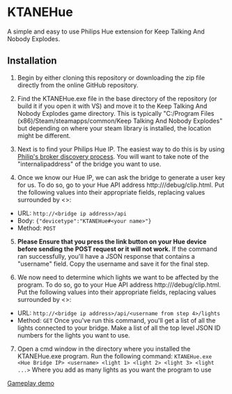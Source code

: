 # KTANEHue
A simple and easy to use Philips Hue extension for Keep Talking And Nobody Explodes.

## Installation
1. Begin by either cloning this repository or downloading the zip file directly from the online GitHub repository.


2. Find the KTANEHue.exe file in the base directory of the repository (or build it if you open it with VS) and move it to the Keep Talking And Nobody Explodes game directory. This is typically "C:/Program Files (x86)/Steam/steamapps/common/Keep Talking And Nobody Explodes" but depending on where your steam library is installed, the location might be different.


3. Next is to find your Philips Hue IP. The easiest way to do this is by using [Philip's broker discovery process](https://www.meethue.com/api/nupnp). You will want to take note of the "internalipaddress" of the bridge you want to use.


4. Once we know our Hue IP, we can ask the bridge to generate a user key for us. To do so, go to your Hue API address http://<bridge ip address>/debug/clip.html.
  Put the following values into their appropriate fields, replacing values surrounded by <>:
  * URL: `http://<bridge ip address>/api`
  * Body: `{"devicetype":"KTANEHue#<your name>"}`
  * Method: `POST`

5. **Please Ensure that you press the link button on your Hue device before sending the POST request or it will not work.**
If the command ran successfully, you'll have a JSON response that contains a "username" field. Copy the username and save it for the final step.

6. We now need to determine which lights we want to be affected by the program. To do so, go to your Hue API address http://<bridge ip address>/debug/clip.html.
  Put the following values into their appropriate fields, replacing values surrounded by <>:
  * URL: `http://<bridge ip address>/api/<username from step 4>/lights`
  * Method: `GET`
  Once you've run this command, you'll get a list of all the lights connected to your bridge. Make a list of all the top level JSON ID numbers for the lights you want to use.
  
7. Open a cmd window in the directory where you installed the KTANEHue.exe program. Run the following command:
  `KTANEHue.exe <Hue Bridge IP> <username> <light 1> <light 2> <light 3> <light ...>`
  Where you add as many lights as you want the program to use
  

[Gameplay demo](https://youtu.be/huCEGuzsJmg)
  

